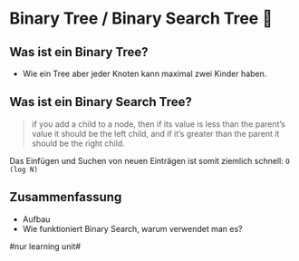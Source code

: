 # Binary Tree / Binary Search Tree 🌳

## Was ist ein Binary Tree?
- Wie ein Tree aber jeder Knoten kann maximal zwei Kinder haben.

## Was ist ein Binary Search Tree?

> if you add a child to a node, then if its value is less than the parent’s value it should be the left child, and if it’s greater than the parent it should be the right child.

Das Einfügen und Suchen von neuen Einträgen ist somit ziemlich schnell: `O (log N)`


## Zusammenfassung
- Aufbau
- Wie funktioniert Binary Search, warum verwendet man es?


#nur learning unit#